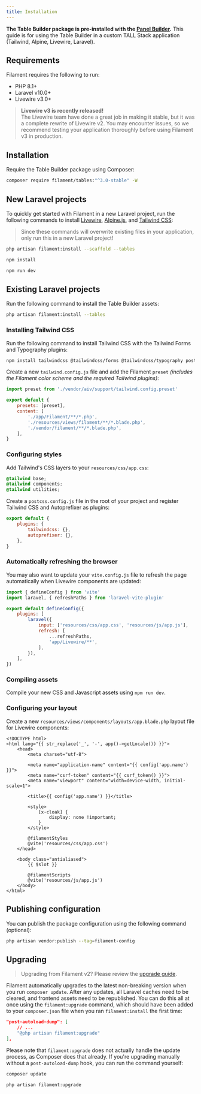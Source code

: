 ```yaml
---
title: Installation
---
```


**The Table Builder package is pre-installed with the [Panel Builder](/docs/panels).** This guide is for using the Table Builder in a custom TALL Stack application (Tailwind, Alpine, Livewire, Laravel).

## Requirements

Filament requires the following to run:

- PHP 8.1+
- Laravel v10.0+
- Livewire v3.0+

> **Livewire v3 is recently released!**<br />
> The Livewire team have done a great job in making it stable, but it was a complete rewrite of Livewire v2. You may encounter issues, so we recommend testing your application thoroughly before using Filament v3 in production.

## Installation

Require the Table Builder package using Composer:

```bash
composer require filament/tables:"^3.0-stable" -W
```

## New Laravel projects

To quickly get started with Filament in a new Laravel project, run the following commands to install [Livewire](https://livewire.laravel.com), [Alpine.js](https://alpinejs.dev), and [Tailwind CSS](https://tailwindcss.com):

> Since these commands will overwrite existing files in your application, only run this in a new Laravel project!

```bash
php artisan filament:install --scaffold --tables

npm install

npm run dev
```

## Existing Laravel projects

Run the following command to install the Table Builder assets:

```bash
php artisan filament:install --tables
```

### Installing Tailwind CSS

Run the following command to install Tailwind CSS with the Tailwind Forms and Typography plugins:

```bash
npm install tailwindcss @tailwindcss/forms @tailwindcss/typography postcss autoprefixer --save-dev
```

Create a new `tailwind.config.js` file and add the Filament `preset` *(includes the Filament color scheme and the required Tailwind plugins)*:

```js
import preset from './vendor/aiv/support/tailwind.config.preset'

export default {
    presets: [preset],
    content: [
        './app/Filament/**/*.php',
        './resources/views/filament/**/*.blade.php',
        './vendor/filament/**/*.blade.php',
    ],
}
```

### Configuring styles

Add Tailwind's CSS layers to your `resources/css/app.css`:

```css
@tailwind base;
@tailwind components;
@tailwind utilities;
```

Create a `postcss.config.js` file in the root of your project and register Tailwind CSS and Autoprefixer as plugins:

```js
export default {
    plugins: {
        tailwindcss: {},
        autoprefixer: {},
    },
}
```

### Automatically refreshing the browser
You may also want to update your `vite.config.js` file to refresh the page automatically when Livewire components are updated:

```js
import { defineConfig } from 'vite'
import laravel, { refreshPaths } from 'laravel-vite-plugin'

export default defineConfig({
    plugins: [
        laravel({
            input: ['resources/css/app.css', 'resources/js/app.js'],
            refresh: [
                ...refreshPaths,
                'app/Livewire/**',
            ],
        }),
    ],
})
```

### Compiling assets

Compile your new CSS and Javascript assets using `npm run dev`.

### Configuring your layout

Create a new `resources/views/components/layouts/app.blade.php` layout file for Livewire components:

```blade
<!DOCTYPE html>
<html lang="{{ str_replace('_', '-', app()->getLocale()) }}">
    <head>
        <meta charset="utf-8">

        <meta name="application-name" content="{{ config('app.name') }}">
        <meta name="csrf-token" content="{{ csrf_token() }}">
        <meta name="viewport" content="width=device-width, initial-scale=1">

        <title>{{ config('app.name') }}</title>

        <style>
            [x-cloak] {
                display: none !important;
            }
        </style>

        @filamentStyles
        @vite('resources/css/app.css')
    </head>

    <body class="antialiased">
        {{ $slot }}

        @filamentScripts
        @vite('resources/js/app.js')
    </body>
</html>
```

## Publishing configuration

You can publish the package configuration using the following command (optional):

```bash
php artisan vendor:publish --tag=filament-config
```

## Upgrading

> Upgrading from Filament v2? Please review the [upgrade guide](upgrade-guide).

Filament automatically upgrades to the latest non-breaking version when you run `composer update`. After any updates, all Laravel caches need to be cleared, and frontend assets need to be republished. You can do this all at once using the `filament:upgrade` command, which should have been added to your `composer.json` file when you ran `filament:install` the first time:

```json
"post-autoload-dump": [
    // ...
    "@php artisan filament:upgrade"
],
```

Please note that `filament:upgrade` does not actually handle the update process, as Composer does that already. If you're upgrading manually without a `post-autoload-dump` hook, you can run the command yourself:

```bash
composer update

php artisan filament:upgrade
```
